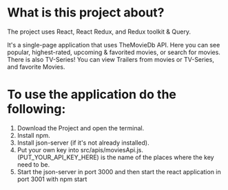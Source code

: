 # What is this project about?
The project uses React, React Redux, and Redux toolkit & Query.

It's a single-page application that uses TheMovieDb API. Here you can see popular, highest-rated, upcoming & favorited movies, or search for movies. There is also TV-Series! You can view Trailers from movies or TV-Series, and favorite Movies.

# To use the application do the following:

1. Download the Project and open the terminal.
2. Install npm.
3. Install json-server (if it's not already installed).
4. Put your own key into src/apis/moviesApi.js. (PUT_YOUR_API_KEY_HERE) is the name of the places where the key need to be.
5. Start the json-server in port 3000 and then start the react application in port 3001 with npm start


